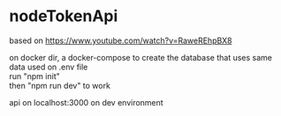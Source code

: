# nodeTokenApi
based on https://www.youtube.com/watch?v=RaweREhpBX8

<p>on docker dir, a docker-compose to create the database that uses same 
data used on .env file <br>
run "npm init" <br>
then "npm run dev" to work
</p>
<p>api on localhost:3000 on dev environment </p>
